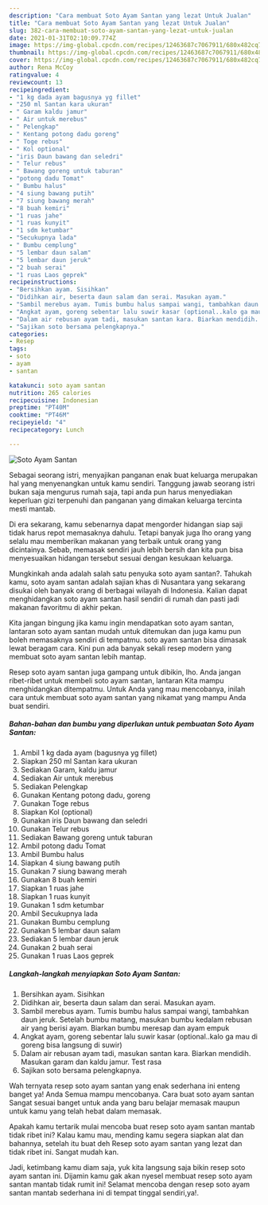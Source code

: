 ```yaml
---
description: "Cara membuat Soto Ayam Santan yang lezat Untuk Jualan"
title: "Cara membuat Soto Ayam Santan yang lezat Untuk Jualan"
slug: 382-cara-membuat-soto-ayam-santan-yang-lezat-untuk-jualan
date: 2021-01-31T02:10:09.774Z
image: https://img-global.cpcdn.com/recipes/12463687c7067911/680x482cq70/soto-ayam-santan-foto-resep-utama.jpg
thumbnail: https://img-global.cpcdn.com/recipes/12463687c7067911/680x482cq70/soto-ayam-santan-foto-resep-utama.jpg
cover: https://img-global.cpcdn.com/recipes/12463687c7067911/680x482cq70/soto-ayam-santan-foto-resep-utama.jpg
author: Rena McCoy
ratingvalue: 4
reviewcount: 13
recipeingredient:
- "1 kg dada ayam bagusnya yg fillet"
- "250 ml Santan kara ukuran"
- " Garam kaldu jamur"
- " Air untuk merebus"
- " Pelengkap"
- " Kentang potong dadu goreng"
- " Toge rebus"
- " Kol optional"
- "iris Daun bawang dan seledri"
- " Telur rebus"
- " Bawang goreng untuk taburan"
- "potong dadu Tomat"
- " Bumbu halus"
- "4 siung bawang putih"
- "7 siung bawang merah"
- "8 buah kemiri"
- "1 ruas jahe"
- "1 ruas kunyit"
- "1 sdm ketumbar"
- "Secukupnya lada"
- " Bumbu cemplung"
- "5 lembar daun salam"
- "5 lembar daun jeruk"
- "2 buah serai"
- "1 ruas Laos geprek"
recipeinstructions:
- "Bersihkan ayam. Sisihkan"
- "Didihkan air, beserta daun salam dan serai. Masukan ayam."
- "Sambil merebus ayam. Tumis bumbu halus sampai wangi, tambahkan daun jeruk. Setelah bumbu matang, masukan bumbu kedalam rebusan air yang berisi ayam. Biarkan bumbu meresap dan ayam empuk"
- "Angkat ayam, goreng sebentar lalu suwir kasar (optional..kalo ga mau di goreng bisa langsung di suwir)"
- "Dalam air rebusan ayam tadi, masukan santan kara. Biarkan mendidih. Masukan garam dan kaldu jamur. Test rasa"
- "Sajikan soto bersama pelengkapnya."
categories:
- Resep
tags:
- soto
- ayam
- santan

katakunci: soto ayam santan 
nutrition: 265 calories
recipecuisine: Indonesian
preptime: "PT40M"
cooktime: "PT46M"
recipeyield: "4"
recipecategory: Lunch

---
```



![Soto Ayam Santan](https://img-global.cpcdn.com/recipes/12463687c7067911/680x482cq70/soto-ayam-santan-foto-resep-utama.jpg)

Sebagai seorang istri, menyajikan panganan enak buat keluarga merupakan hal yang menyenangkan untuk kamu sendiri. Tanggung jawab seorang istri bukan saja mengurus rumah saja, tapi anda pun harus menyediakan keperluan gizi terpenuhi dan panganan yang dimakan keluarga tercinta mesti mantab.

Di era  sekarang, kamu sebenarnya dapat mengorder hidangan siap saji tidak harus repot memasaknya dahulu. Tetapi banyak juga lho orang yang selalu mau memberikan makanan yang terbaik untuk orang yang dicintainya. Sebab, memasak sendiri jauh lebih bersih dan kita pun bisa menyesuaikan hidangan tersebut sesuai dengan kesukaan keluarga. 



Mungkinkah anda adalah salah satu penyuka soto ayam santan?. Tahukah kamu, soto ayam santan adalah sajian khas di Nusantara yang sekarang disukai oleh banyak orang di berbagai wilayah di Indonesia. Kalian dapat menghidangkan soto ayam santan hasil sendiri di rumah dan pasti jadi makanan favoritmu di akhir pekan.

Kita jangan bingung jika kamu ingin mendapatkan soto ayam santan, lantaran soto ayam santan mudah untuk ditemukan dan juga kamu pun boleh memasaknya sendiri di tempatmu. soto ayam santan bisa dimasak lewat beragam cara. Kini pun ada banyak sekali resep modern yang membuat soto ayam santan lebih mantap.

Resep soto ayam santan juga gampang untuk dibikin, lho. Anda jangan ribet-ribet untuk membeli soto ayam santan, lantaran Kita mampu menghidangkan ditempatmu. Untuk Anda yang mau mencobanya, inilah cara untuk membuat soto ayam santan yang nikamat yang mampu Anda buat sendiri.

<!--inarticleads1-->

##### Bahan-bahan dan bumbu yang diperlukan untuk pembuatan Soto Ayam Santan:

1. Ambil 1 kg dada ayam (bagusnya yg fillet)
1. Siapkan 250 ml Santan kara ukuran
1. Sediakan  Garam, kaldu jamur
1. Sediakan  Air untuk merebus
1. Sediakan  Pelengkap
1. Gunakan  Kentang potong dadu, goreng
1. Gunakan  Toge rebus
1. Siapkan  Kol (optional)
1. Gunakan iris Daun bawang dan seledri
1. Gunakan  Telur rebus
1. Sediakan  Bawang goreng untuk taburan
1. Ambil potong dadu Tomat
1. Ambil  Bumbu halus
1. Siapkan 4 siung bawang putih
1. Gunakan 7 siung bawang merah
1. Gunakan 8 buah kemiri
1. Siapkan 1 ruas jahe
1. Siapkan 1 ruas kunyit
1. Gunakan 1 sdm ketumbar
1. Ambil Secukupnya lada
1. Gunakan  Bumbu cemplung
1. Gunakan 5 lembar daun salam
1. Sediakan 5 lembar daun jeruk
1. Gunakan 2 buah serai
1. Gunakan 1 ruas Laos geprek




<!--inarticleads2-->

##### Langkah-langkah menyiapkan Soto Ayam Santan:

1. Bersihkan ayam. Sisihkan
1. Didihkan air, beserta daun salam dan serai. Masukan ayam.
1. Sambil merebus ayam. Tumis bumbu halus sampai wangi, tambahkan daun jeruk. Setelah bumbu matang, masukan bumbu kedalam rebusan air yang berisi ayam. Biarkan bumbu meresap dan ayam empuk
1. Angkat ayam, goreng sebentar lalu suwir kasar (optional..kalo ga mau di goreng bisa langsung di suwir)
1. Dalam air rebusan ayam tadi, masukan santan kara. Biarkan mendidih. Masukan garam dan kaldu jamur. Test rasa
1. Sajikan soto bersama pelengkapnya.




Wah ternyata resep soto ayam santan yang enak sederhana ini enteng banget ya! Anda Semua mampu mencobanya. Cara buat soto ayam santan Sangat sesuai banget untuk anda yang baru belajar memasak maupun untuk kamu yang telah hebat dalam memasak.

Apakah kamu tertarik mulai mencoba buat resep soto ayam santan mantab tidak ribet ini? Kalau kamu mau, mending kamu segera siapkan alat dan bahannya, setelah itu buat deh Resep soto ayam santan yang lezat dan tidak ribet ini. Sangat mudah kan. 

Jadi, ketimbang kamu diam saja, yuk kita langsung saja bikin resep soto ayam santan ini. Dijamin kamu gak akan nyesel membuat resep soto ayam santan mantab tidak rumit ini! Selamat mencoba dengan resep soto ayam santan mantab sederhana ini di tempat tinggal sendiri,ya!.

